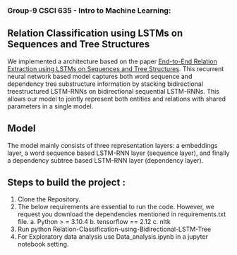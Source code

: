 ### Group-9 CSCI 635 - Intro to Machine Learning:

## Relation Classification using LSTMs on Sequences and Tree Structures

We implemented a architecture based on the paper [End-to-End Relation Extraction using LSTMs
on Sequences and Tree Structures](http://www.aclweb.org/anthology/P/P16/P16-1105.pdf). This recurrent neural network based model captures both word sequence and dependency tree substructure information by stacking bidirectional treestructured LSTM-RNNs on bidirectional sequential LSTM-RNNs. This allows our model to jointly represent both entities and relations with shared parameters in a single model.

## Model

The model mainly consists of three representation layers:
a embeddings layer, a word sequence based LSTM-RNN layer (sequence layer), and finally a dependency subtree based LSTM-RNN layer (dependency layer).

## Steps to build the project :

1. Clone the Repository.
2. The below requirements are essential to run the code. However, we request you download the dependencies mentioned in requirements.txt file.
   a. Python > = 3.10.4
   b. tensorflow == 2.12
   c. nltk
3. Run python Relation-Classification-using-Bidirectional-LSTM-Tree
4. For Exploratory data analysis use Data_analysis.ipynb in a jupyter notebook setting.
